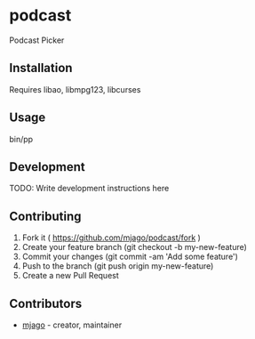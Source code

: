 # podcast

Podcast Picker

## Installation

Requires libao, libmpg123, libcurses

## Usage

bin/pp

## Development

TODO: Write development instructions here

## Contributing

1. Fork it ( https://github.com/mjago/podcast/fork )
2. Create your feature branch (git checkout -b my-new-feature)
3. Commit your changes (git commit -am 'Add some feature')
4. Push to the branch (git push origin my-new-feature)
5. Create a new Pull Request

## Contributors

- [mjago](https://github.com/mjago) - creator, maintainer
